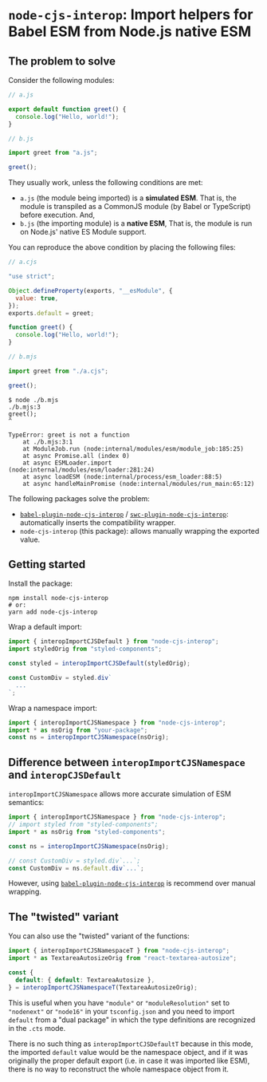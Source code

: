 # `node-cjs-interop`: Import helpers for Babel ESM from Node.js native ESM

## The problem to solve

Consider the following modules:

```javascript
// a.js

export default function greet() {
  console.log("Hello, world!");
}
```

```javascript
// b.js

import greet from "a.js";

greet();
```

They usually work, unless the following conditions are met:

- `a.js` (the module being imported) is a **simulated ESM**. That is, the module is transpiled as a CommonJS module (by Babel or TypeScript) before execution. And,
- `b.js` (the importing module) is a **native ESM**, That is, the module is run on Node.js' native ES Module support.

You can reproduce the above condition by placing the following files:

```javascript
// a.cjs

"use strict";

Object.defineProperty(exports, "__esModule", {
  value: true,
});
exports.default = greet;

function greet() {
  console.log("Hello, world!");
}
```

```javascript
// b.mjs

import greet from "./a.cjs";

greet();
```

```
$ node ./b.mjs
./b.mjs:3
greet();
^

TypeError: greet is not a function
    at ./b.mjs:3:1
    at ModuleJob.run (node:internal/modules/esm/module_job:185:25)
    at async Promise.all (index 0)
    at async ESMLoader.import (node:internal/modules/esm/loader:281:24)
    at async loadESM (node:internal/process/esm_loader:88:5)
    at async handleMainPromise (node:internal/modules/run_main:65:12)
```

The following packages solve the problem:

- [`babel-plugin-node-cjs-interop`](https://npmjs.com/package/babel-plugin-node-cjs-interop) / [`swc-plugin-node-cjs-interop`](https://npmjs.com/package/swc-plugin-node-cjs-interop): automatically inserts the compatibility wrapper.
- `node-cjs-interop` (this package): allows manually wrapping the exported value.

## Getting started

Install the package:

```
npm install node-cjs-interop
# or:
yarn add node-cjs-interop
```

Wrap a default import:

```javascript
import { interopImportCJSDefault } from "node-cjs-interop";
import styledOrig from "styled-components";

const styled = interopImportCJSDefault(styledOrig);

const CustomDiv = styled.div`
  ...
`;
```

Wrap a namespace import:

```javascript
import { interopImportCJSNamespace } from "node-cjs-interop";
import * as nsOrig from "your-package";
const ns = interopImportCJSNamespace(nsOrig);
```

## Difference between `interopImportCJSNamespace` and `interopCJSDefault`

`interopImportCJSNamespace` allows more accurate simulation of ESM semantics:

```javascript
import { interopImportCJSNamespace } from "node-cjs-interop";
// import styled from "styled-components";
import * as nsOrig from "styled-components";

const ns = interopImportCJSNamespace(nsOrig);

// const CustomDiv = styled.div`...`;
const CustomDiv = ns.default.div`...`;
```

However, using [`babel-plugin-node-cjs-interop`](https://npmjs.com/package/babel-plugin-node-cjs-interop) is recommend over manual wrapping.

## The "twisted" variant

You can also use the "twisted" variant of the functions:

```javascript
import { interopImportCJSNamespaceT } from "node-cjs-interop";
import * as TextareaAutosizeOrig from "react-textarea-autosize";

const {
  default: { default: TextareaAutosize },
} = interopImportCJSNamespaceT(TextareaAutosizeOrig);
```

This is useful when you have `"module"` or `"moduleResolution"` set to `"nodenext"` or `"node16"`
in your `tsconfig.json` and you need to import `default` from a "dual package" in which the
type definitions are recognized in the `.cts` mode.

There is no such thing as `interopImportCJSDefaultT` because in this mode, the imported `default` value
would be the namespace object, and if it was originally the proper default export
(i.e. in case it was imported like ESM), there is no way to reconstruct the whole namespace object from it.
